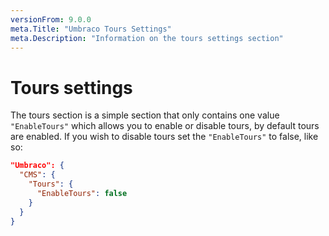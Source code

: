 ```yaml
---
versionFrom: 9.0.0
meta.Title: "Umbraco Tours Settings"
meta.Description: "Information on the tours settings section"
---
```


# Tours settings

The tours section is a simple section that only contains one value `"EnableTours"` which allows you to enable or disable tours, by default tours are enabled. If you wish to disable tours set the `"EnableTours"` to false, like so:

```json
"Umbraco": {
  "CMS": {
    "Tours": {
      "EnableTours": false
    }
  }
}
```
